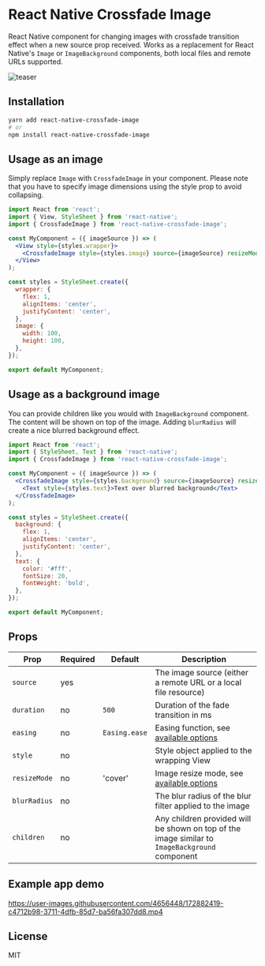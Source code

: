 # React Native Crossfade Image

React Native component for changing images with crossfade transition effect when a new source prop received. Works as a replacement for React Native's `Image` or `ImageBackground` components, both local files and remote URLs supported.

![teaser](https://user-images.githubusercontent.com/4656448/171822383-7a9b1d0d-38fe-4804-bf09-20b3c2c4b569.gif)

## Installation

```sh
yarn add react-native-crossfade-image
# or
npm install react-native-crossfade-image
```

## Usage as an image

Simply replace `Image` with `CrossfadeImage` in your component. Please note that you have to specify image dimensions using the style prop to avoid collapsing.

```jsx
import React from 'react';
import { View, StyleSheet } from 'react-native';
import { CrossfadeImage } from 'react-native-crossfade-image';

const MyComponent = ({ imageSource }) => (
  <View style={styles.wrapper}>
    <CrossfadeImage style={styles.image} source={imageSource} resizeMode="cover" />
  </View>
);

const styles = StyleSheet.create({
  wrapper: {
    flex: 1,
    alignItems: 'center',
    justifyContent: 'center',
  },
  image: {
    width: 100,
    height: 100,
  },
});

export default MyComponent;
```

## Usage as a background image

You can provide children like you would with `ImageBackground` component. The content will be shown on top of the image. Adding `blurRadius` will create a nice blurred background effect.

```jsx
import React from 'react';
import { StyleSheet, Text } from 'react-native';
import { CrossfadeImage } from 'react-native-crossfade-image';

const MyComponent = ({ imageSource }) => (
  <CrossfadeImage style={styles.background} source={imageSource} resizeMode="cover" blurRadius={50}>
    <Text style={styles.text}>Text over blurred background</Text>
  </CrossfadeImage>
);

const styles = StyleSheet.create({
  background: {
    flex: 1,
    alignItems: 'center',
    justifyContent: 'center',
  },
  text: {
    color: '#fff',
    fontSize: 20,
    fontWeight: 'bold',
  },
});

export default MyComponent;
```

## Props

Prop | Required | Default | Description
---|---|---|---
`source` | yes | | The image source (either a remote URL or a local file resource)
`duration` | no | `500` | Duration of the fade transition in ms
`easing` | no | `Easing.ease` | Easing function, see [available options](https://reactnative.dev/docs/easing)
`style`| no | | Style object applied to the wrapping View
`resizeMode` | no | 'cover' | Image resize mode, see [available options](https://reactnative.dev/docs/image#resizemode)
`blurRadius` | no | | The blur radius of the blur filter applied to the image
`children` | no | | Any children provided will be shown on top of the image similar to `ImageBackground` component

## Example app demo

https://user-images.githubusercontent.com/4656448/172882419-c4712b98-3711-4dfb-85d7-ba56fa307dd8.mp4

## License

MIT